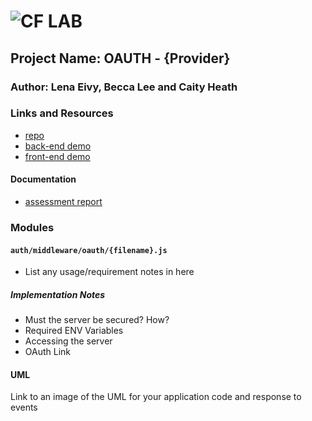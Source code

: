 ![CF](http://i.imgur.com/7v5ASc8.png) LAB
=================================================

## Project Name: OAUTH - {Provider}

### Author: Lena Eivy, Becca Lee and Caity Heath

### Links and Resources
* [repo](https://github.com/applena/17-oauth)
* [back-end demo](http://xyz.com) 
* [front-end demo](http://xyz.com)

#### Documentation
* [assessment report](./REPORT.md)

### Modules
#### `auth/middleware/oauth/{filename}.js`
* List any usage/requirement notes in here

##### Implementation Notes
* Must the server be secured?  How?
* Required ENV Variables
* Accessing the server
* OAuth Link 

#### UML
Link to an image of the UML for your application code and response to events
